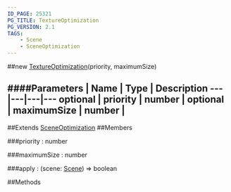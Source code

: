 ```yaml
---
ID_PAGE: 25321
PG_TITLE: TextureOptimization
PG_VERSION: 2.1
TAGS:
    - Scene
    - SceneOptimization
---
```

##new [TextureOptimization](/classes/TextureOptimization)(priority, maximumSize)







####Parameters
 | Name | Type | Description
---|---|---|---
optional | priority | number | 
optional | maximumSize | number | 
---

##Extends
 [SceneOptimization](/classes/SceneOptimization)
##Members

###priority : number






###maximumSize : number






###apply : (scene: [Scene](/classes/Scene)) =&gt; boolean




##Methods
